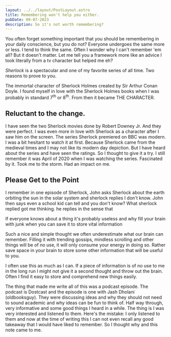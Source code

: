 ```yaml
---
layout: ../../layout/PostLayout.astro
title: Remembering won't help you either.
pubDate: 09-07-2023
description: So it's not worth remembering?
---
```


You often forget something important that you should be remembering in your daily conscience, but you do not? Everyone undergoes the same more or less. I tend to think the same. Often I wonder why I can't remember 'em all? But it doesn't matter. Let me tell you a framework more like an advice I took literally from a tv character but helped me eh?

_Sherlock_ is a spectacular and one of my favorite series of all time. Two reasons to prove to you.

The immortal character of Sherlock Holmes created by Sir Arthur Conan Doyle. I found myself in love with the Sherlock Holmes books when I was probably in standard 7<sup>th</sup> or 8<sup>th</sup>. From then it became THE CHARACTER.

## Reluctant to the change.

I have seen the two Sherlock movies done by Robert Downey Jr. And they were perfect. I was even more in love with Sherlock as a character after I saw him on the screen. The series Sherlock premiered on BBC was modern. I was a bit hesitant to watch it at first. Because Sherlock came from the medieval times and I may not like its modern day depiction. But I have heard about the series and have seen the ratings. So I thought to give it a try. I still remember it was April of 2020 when I was watching the series. Fascinated by it. Took me to the storm. Had an impact on me.

## Please Get to the Point

I remember in one episode of Sherlock, John asks Sherlock about the earth orbiting the sun in the solar system and sherlock replies I don't know. John then says even a school kid can tell and you don't know? What sherlock replied got me thinking. he replies in the sense that

If everyone knows about a thing it's probably useless and why fill your brain with junk when you can save it to store vital information

Such a nice and simple thought we often underestimate what our brain can remember. Filling it with trending gossips, mindless scrolling and other things will be of no use, it will only consume your energy in doing so. Rather save space in your brain to store some other information that will be useful to you.

I often use this as much as I can. If a piece of information is of no use to me in the long run I might not give it a second thought and throw out the brain. Often I find it easy to store and comprehend new things easily.

The thing that made me write all of this was a podcast episode. The podcast is Dostcast and the episode is one with Jash Dholani (oldbooksguy). They were discussing ideas and why they should not need to sound academic and why ideas can be fun to think of. Half way through, very informative and some good things I heard in a while. The thing is I was very interested and listened to them. Here's the mistake: I only listened to them and now at the time of writing this I can not even recall any good takeaway that I would have liked to remember. So I thought why and this note came to me.
